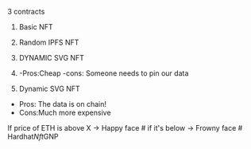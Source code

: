 3 contracts
1. Basic NFT
2. Random IPFS NFT
3. DYNAMIC SVG NFT 

2. -Pros:Cheap
   -cons: Someone needs to pin our data

3. Dynamic SVG NFT
- Pros: The data is on chain!
- Cons:Much more expensive

If price of ETH is above X -> Happy face #
if it's below ->  Frowny face
#   H a r d h a t _ N f t _ G N P  
 